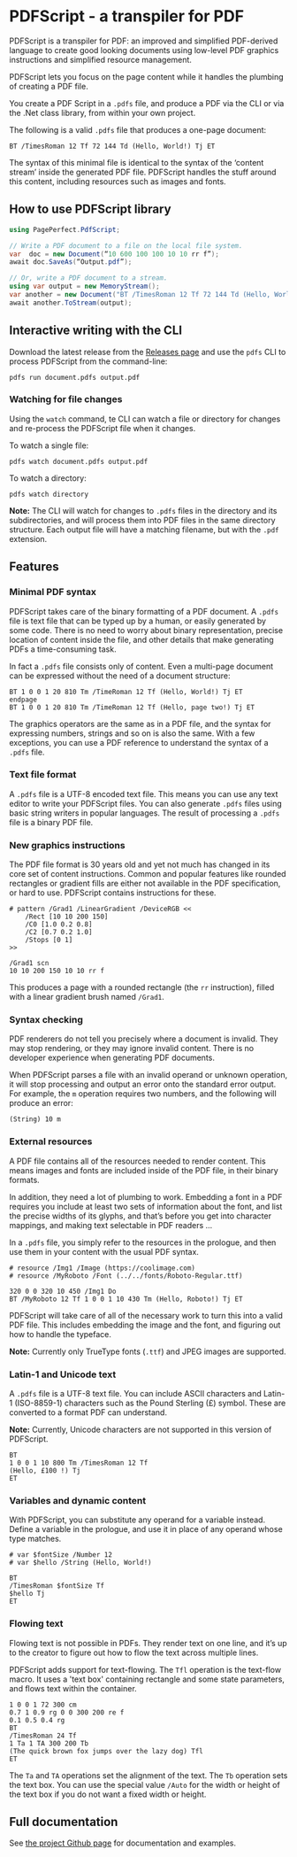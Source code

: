 # PDFScript - a transpiler for PDF

PDFScript is a transpiler for PDF: an improved and simplified PDF-derived language to create good looking documents using low-level PDF graphics instructions and simplified resource management.

PDFScript lets you focus on the page content while it handles the plumbing of creating a PDF file.

You create a PDF Script in a `.pdfs` file, and produce a PDF via the CLI or via the .Net class library, from within your own project.

The following is a valid `.pdfs` file that produces a one-page document:

```
BT /TimesRoman 12 Tf 72 144 Td (Hello, World!) Tj ET
```

The syntax of this minimal file is identical to the syntax of the ‘content stream’ inside the generated PDF file. PDFScript handles the stuff around this content, including resources such as images and fonts.

## How to use PDFScript library

```c#
using PagePerfect.PdfScript;

// Write a PDF document to a file on the local file system.
var  doc = new Document(“10 600 100 100 10 10 rr f”);
await doc.SaveAs(“Output.pdf”);

// Or, write a PDF document to a stream.
using var output = new MemoryStream();
var another = new Document("BT /TimesRoman 12 Tf 72 144 Td (Hello, World!) Tj ET");
await another.ToStream(output);
```

## Interactive writing with the CLI

Download the latest release from the
[Releases page](https://github.com/PagePerfect-io/PDFScript/releases) and use the `pdfs` CLI to process PDFScript from the command-line:

```
pdfs run document.pdfs output.pdf
```

### Watching for file changes

Using the `watch` command, te CLI can watch a file or directory for changes and re-process the PDFScript file when it changes.

To watch a single file:

```
pdfs watch document.pdfs output.pdf

```

To watch a directory:

```
pdfs watch directory
```

**Note:** The CLI will watch for changes to `.pdfs` files in the directory and its subdirectories, and will process them into PDF files in the same directory structure. Each output file will have a matching filename, but with the `.pdf` extension.

## Features

### Minimal PDF syntax

PDFScript takes care of the binary formatting of a PDF document. A `.pdfs` file is text file that can be typed up by a human, or easily generated by some code. There is no need to worry about binary representation, precise location of content inside the file, and other details that make generating PDFs a time-consuming task.

In fact a `.pdfs` file consists only of content. Even a multi-page document can be expressed without the need of a document structure:

```
BT 1 0 0 1 20 810 Tm /TimeRoman 12 Tf (Hello, World!) Tj ET
endpage
BT 1 0 0 1 20 810 Tm /TimeRoman 12 Tf (Hello, page two!) Tj ET
```

The graphics operators are the same as in a PDF file, and the syntax for expressing numbers, strings and so on is also the same. With a few exceptions, you can use a PDF reference to understand the syntax of a `.pdfs` file.

### Text file format

A `.pdfs` file is a UTF-8 encoded text file. This means you can use any text editor to write your PDFScript files. You can also generate `.pdfs` files using basic string writers in popular languages. The result of processing a `.pdfs` file is a binary PDF file.

### New graphics instructions

The PDF file format is 30 years old and yet not much has changed in its core set of content instructions. Common and popular features like rounded rectangles or gradient fills are either not available in the PDF specification, or hard to use. PDFScript contains instructions for these.

```
# pattern /Grad1 /LinearGradient /DeviceRGB <<
    /Rect [10 10 200 150]
    /C0 [1.0 0.2 0.8]
    /C2 [0.7 0.2 1.0]
    /Stops [0 1]
>>

/Grad1 scn
10 10 200 150 10 10 rr f
```

This produces a page with a rounded rectangle (the `rr` instruction), filled with a linear gradient brush named `/Grad1`.

### Syntax checking

PDF renderers do not tell you precisely where a document is invalid. They may stop rendering, or they may ignore invalid content. There is no developer experience when generating PDF documents.

When PDFScript parses a file with an invalid operand or unknown operation, it will stop processing and output an error onto the standard error output. For example, the `m` operation requires two numbers, and the following will produce an error:

```
(String) 10 m
```

### External resources

A PDF file contains all of the resources needed to render content. This means images and fonts are included inside of the PDF file, in their binary formats.

In addition, they need a lot of plumbing to work. Embedding a font in a PDF requires you include at least two sets of information about the font, and list the precise widths of its glyphs, and that’s before you get into character mappings, and making text selectable in PDF readers …

In a `.pdfs` file, you simply refer to the resources in the prologue, and then use them in your content with the usual PDF syntax.

```
# resource /Img1 /Image (https://coolimage.com)
# resource /MyRoboto /Font (../../fonts/Roboto-Regular.ttf)

320 0 0 320 10 450 /Img1 Do
BT /MyRoboto 12 Tf 1 0 0 1 10 430 Tm (Hello, Roboto!) Tj ET
```

PDFScript will take care of all of the necessary work to turn this into a valid PDF file. This includes embedding the image and the font, and figuring out how to handle the typeface.

**Note:** Currently only TrueType fonts (`.ttf`) and JPEG images are supported.

### Latin-1 and Unicode text

A `.pdfs` file is a UTF-8 text file. You can include ASCII characters and Latin-1 (ISO-8859-1) characters such as the Pound Sterling (£) symbol. These are converted to a format PDF can understand.

**Note:** Currently, Unicode characters are not supported in this version of PDFScript.

```
BT
1 0 0 1 10 800 Tm /TimesRoman 12 Tf
(Hello, £100 !) Tj
ET
```

### Variables and dynamic content

With PDFScript, you can substitute any operand for a variable instead. Define a variable in the prologue, and use it in place of any operand whose type matches.

```
# var $fontSize /Number 12
# var $hello /String (Hello, World!)

BT
/TimesRoman $fontSize Tf
$hello Tj
ET
```

### Flowing text

Flowing text is not possible in PDFs. They render text on one line, and it’s up to the creator to figure out how to flow the text across multiple lines.

PDFScript adds support for text-flowing. The `Tfl` operation is the text-flow macro. It uses a 'text box' containing rectangle and some state parameters, and flows text within the container.

```
1 0 0 1 72 300 cm
0.7 1 0.9 rg 0 0 300 200 re f
0.1 0.5 0.4 rg
BT
/TimesRoman 24 Tf
1 Ta 1 TA 300 200 Tb
(The quick brown fox jumps over the lazy dog) Tfl
ET
```

The `Ta` and `TA` operations set the alignment of the text. The `Tb` operation sets the text box. You can use the special value `/Auto` for the width or height of the text box if you do not want a fixed width or height.

## Full documentation

See [the project Github page](https://github.com/PagePerfect-io/PDFScript) for documentation and examples.
